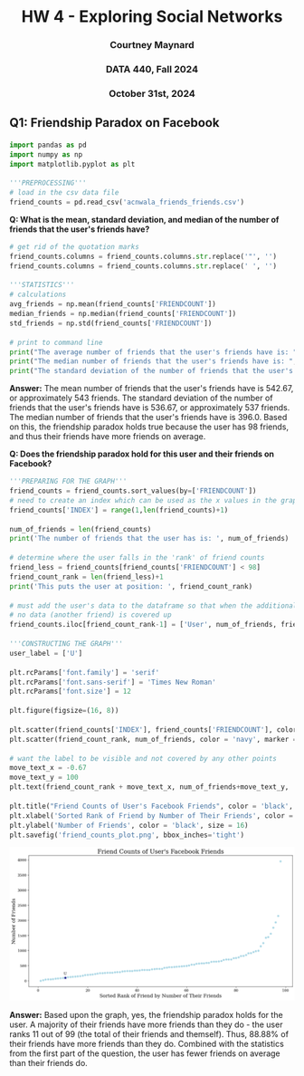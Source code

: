 <h1 align = "center">HW 4 - Exploring Social Networks</h1>

<h3 align = "center">Courtney Maynard</h3>
<h3 align = "center">DATA 440, Fall 2024</h3>
<h3 align = "center">October 31st, 2024</h3>

## Q1: Friendship Paradox on Facebook
```python
import pandas as pd
import numpy as np
import matplotlib.pyplot as plt

'''PREPROCESSING'''
# load in the csv data file
friend_counts = pd.read_csv('acnwala_friends_friends.csv')
```

**Q: What is the mean, standard deviation, and median of the number of friends that the user's friends have?**
```python
# get rid of the quotation marks
friend_counts.columns = friend_counts.columns.str.replace('"', '')
friend_counts.columns = friend_counts.columns.str.replace(' ', '')

'''STATISTICS'''
# calculations
avg_friends = np.mean(friend_counts['FRIENDCOUNT'])
median_friends = np.median(friend_counts['FRIENDCOUNT'])
std_friends = np.std(friend_counts['FRIENDCOUNT'])

# print to command line
print("The average number of friends that the user's friends have is: ", avg_friends)
print("The median number of friends that the user's friends have is: ", median_friends)
print("The standard deviation of the number of friends that the user's friends have is: ", std_friends)
```
**Answer:**
The mean number of friends that the user's friends have is 542.67, or approximately 543 friends. The standard deviation of the number of friends that the user's friends have is 536.67, or approximately 537 friends. The median number of friends that the user's friends have is 396.0. Based on this, the friendship paradox holds true because the user has 98 friends, and thus their friends have more friends on average. 


**Q:  Does the friendship paradox hold for this user and their friends on Facebook?**
```python
'''PREPARING FOR THE GRAPH'''
friend_counts = friend_counts.sort_values(by=['FRIENDCOUNT'])
# need to create an index which can be used as the x values in the graph
friend_counts['INDEX'] = range(1,len(friend_counts)+1)

num_of_friends = len(friend_counts)
print('The number of friends that the user has is: ', num_of_friends)

# determine where the user falls in the 'rank' of friend counts
friend_less = friend_counts[friend_counts['FRIENDCOUNT'] < 98]
friend_count_rank = len(friend_less)+1
print('This puts the user at position: ', friend_count_rank)

# must add the user's data to the dataframe so that when the additional point is plotted, 
# no data (another friend) is covered up
friend_counts.iloc[friend_count_rank-1] = ['User', num_of_friends, friend_count_rank]

'''CONSTRUCTING THE GRAPH'''
user_label = ['U']

plt.rcParams['font.family'] = 'serif'
plt.rcParams['font.sans-serif'] = 'Times New Roman' 
plt.rcParams['font.size'] = 12  

plt.figure(figsize=(16, 8))

plt.scatter(friend_counts['INDEX'], friend_counts['FRIENDCOUNT'], color='lightblue', marker='o')
plt.scatter(friend_count_rank, num_of_friends, color = 'navy', marker = '*', s = 75)

# want the label to be visible and not covered by any other points
move_text_x = -0.67
move_text_y = 100 
plt.text(friend_count_rank + move_text_x, num_of_friends+move_text_y, 'U', color = 'black')

plt.title("Friend Counts of User's Facebook Friends", color = 'black', size = 20)
plt.xlabel('Sorted Rank of Friend by Number of Their Friends', color = 'black', size = 16)
plt.ylabel('Number of Friends', color = 'black', size = 16)
plt.savefig('friend_counts_plot.png', bbox_inches='tight')
```
<img src="friend_counts_plot.png">

**Answer:** Based upon the graph, yes, the friendship paradox holds for the user. A majority of their friends have more friends than they do - the user ranks 11 out of 99 (the total of their friends and themself). Thus, 88.88% of their friends have more friends than they do. Combined with the statistics from the first part of the question, the user has fewer friends on average than their friends do.
